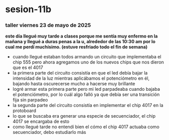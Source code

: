 # sesion-11b
### taller viernes 23 de mayo de 2025
**este día llegué muy tarde a clases porque me sentía muy enfermo en la mañana y llegué a duras penas a la u, alrededor de las 10:30 am por lo cual me perdí muchísimo. (estuve resfriado todo el fin de semana)**

- cuando llegué estaban todos armando un circuito que implementaba el chip 555 pero ahora agregamos uno de los nuevos chips que nos dieron que es el 4017
- la primera parte del circuito consistía en que el led debía bajar la intensidad de la luz mientras aplicábamos el potenciómetro en él, bajando hasta oscurecerse mucho a hacerse muy brillante
- logré armar esta primera parte pero mi led parpadeaba cuando bajaba el potenciómetro, por lo cuál algo falló ya que debía ser una transición fija sin parpadeo
- la segunda parte del circuito consistía en implementar el chip 4017 en la protoboard
- lo que se buscaba era generar una especie de secuenciador, el chip 4017 se encargaba de esto
- como llegué tarde no entendí bien el cómo el chip 4017 actuaba como secuenciador, debo estudiarlo más
